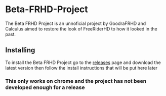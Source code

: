 # Beta-FRHD-Project
The Beta FRHD Project is an unnoficial project by GoodraFRHD and Calculus aimed to restore the look of FreeRiderHD to how it looked in the past.

## Installing
To install the Beta FRHD Project go to the [releases](https://github.com/ObeyLordGoomy/Beta-FRHD-Project/releases) page and download the latest version then follow the install instructions that will be put here later
### This only works on chrome and the project has not been developed enough for a release
